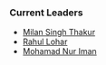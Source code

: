 ### Current Leaders
* [Milan Singh Thakur](mailto:milan@owasp.org)
* [Rahul Lohar](mailto:rahul.lohar@owasp.org)
* [Mohamad Nur Iman](mailto:mohamad.nuriman@owasp.org)

